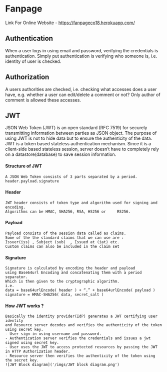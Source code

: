 # Fanpage
Link For Online Website - https://fanpageco18.herokuapp.com/
## Authentication
 When a user logs in using email and password, verifying the credentials is authentication.
 Simply put authentication is verifying who someone is, i.e. identity of user is checked.
## Authorization
 A users authorities are checked, i.e. checking what accesses does a user have, e.g. 
 whether a user can edit/delete a comment or not? Only author of comment is allowed these accesses.
## JWT
 JSON Web Token (JWT) is an open standard (RFC 7519) for securely transmitting information between parties as JSON object.
 The purpose of using JWT is not to hide data but to ensure the authenticity of the data.   
 JWT is a token based stateless authentication mechanism. Since it is a client-side based stateless session, server doesn’t have to completely rely on a datastore(database) to save session information. 
#### Structure of JWT
    A JSON Web Token consists of 3 parts separated by a period.
    header.payload.signature
#### Header 
    JWT header consists of token type and algorithm used for signing and encoding. 
    Algorithms can be HMAC, SHA256, RSA, HS256 or     RS256.
#### Payload   
    Payload consists of the session data called as claims. 
    Some of the the standard claims that we can use are : 
    Issuer(iss) , Subject (sub)  , Issued at (iat) etc.
    Custom claims can also be included in the claim set
#### Signature
    Signature is calculated by encoding the header and payload 
    using Base64url Encoding and concatenating them with a period separator.  
    Which is then given to the cryptographic algorithm.
    i.e.  
    data = base64urlEncode( header ) + “.” + base64urlEncode( payload )
    signature = HMAC-SHA256( data, secret_salt )   
#### How JWT works ? 
    Basically the identity provider(IdP) generates a JWT certifying user identity 
    and Resource server decodes and verifies the authenticity of the token using secret key.
    - User sign-in using username and password.
    - Authentication server verifies the credentials and issues a jwt signed using secret key.
    - User uses the JWT to access protected resources by passing the JWT in HTTP Authorization header.
    - Resource server then verifies the authenticity of the token using the secret key.
    ![JWT Block diagram]('/imgs/JWT block diagram.png')

